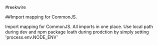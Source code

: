 #reekwire

##Import mapping for CommonJS.

Import mapping for CommonJS. All imports in one place. Use local path during dev and npm package loath during prodction by simply setting 'process.env.NODE_ENV'
